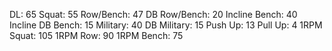 DL: 65
 Squat: 55
 Row/Bench: 47
 DB Row/Bench: 20
 Incline Bench: 40
 Incline DB Bench: 15
 Military: 40
 DB Military: 15
 Push Up: 13
 Pull Up: 4
 1RPM Squat: 105
 1RPM Row: 90
 1RPM Bench: 75
